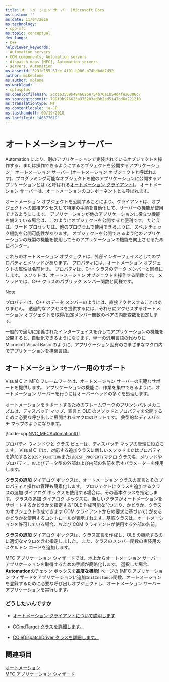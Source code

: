 ```yaml
---
title: オートメーション サーバー |Microsoft Docs
ms.custom: ''
ms.date: 11/04/2016
ms.technology:
- cpp-mfc
ms.topic: conceptual
dev_langs:
- C++
helpviewer_keywords:
- Automation servers
- COM components, Automation servers
- dispatch maps [MFC], Automation servers
- servers, Automation
ms.assetid: 523fd155-51ce-4f91-b986-b74bdbdd7d92
author: mikeblome
ms.author: mblome
ms.workload:
- cplusplus
ms.openlocfilehash: 2cc163559b4946626e754b70a1b54d4fe20306c7
ms.sourcegitcommit: 799f9b976623a375203ad8b2ad5147bd6a2212f0
ms.translationtype: MT
ms.contentlocale: ja-JP
ms.lasthandoff: 09/19/2018
ms.locfileid: "46377619"
---
```

# <a name="automation-servers"></a>オートメーション サーバー

Automation により、別のアプリケーションで実装されているオブジェクトを操作する、または操作できるようにするオブジェクトを公開するアプリケーション。 オートメーション サーバー (オートメーション オブジェクトと呼ばれます)、プログラミング可能なオブジェクトを他のアプリケーションに公開するアプリケーションとは (と呼ばれる[オートメーション クライアント](../mfc/automation-clients.md))。 オートメーション サーバーは、オートメーションのコンポーネントとも呼ばれます。

オートメーション オブジェクトを公開することにより、クライアントは、オブジェクトへの直接アクセスして特定の手順を自動化して、サーバーの機能が使用できるようにします。 アプリケーションが他のアプリケーションに役立つ機能を備えている場合は、このようにオブジェクトを公開すると便利です。 たとえば、ワード プロセッサは、他のプログラムで使用できるように、スペル チェック機能を公開可能性があります。 オブジェクトを公開できるよう他のアプリケーションの既製の機能を使用してそのアプリケーションの機能を向上させるためにベンダー。

これらのオートメーション オブジェクトは、外部インターフェイスとしてのプロパティとメソッドがあります。 プロパティには、オートメーション オブジェクトの属性は名前付き。 プロパティは、C++ クラスのデータ メンバーと同様にします。 メソッドは、オートメーション オブジェクトを操作する関数です。 メソッドでは、C++ クラスのパブリック メンバー関数と同様です。

> [!NOTE]
>  プロパティは、C++ のデータ メンバーのようには、直接アクセスすることはありません。 透過的なアクセスを提供するには、それらにアクセスするオートメーション オブジェクトを取得/設定メンバー関数のペアの内部変数を設定します。

一般的で適切に定義されたインターフェイスを介してアプリケーションの機能を公開すると、自動化できるようになります、単一の汎用言語の代わりに Microsoft Visual Basic のように、アプリケーション固有のさまざまなマクロ内でアプリケーションを構築言語。

##  <a name="_core_support_for_automation_servers"></a> オートメーション サーバー用のサポート

Visual C と MFC フレームワークは、オートメーション サーバーの広範なサポートを提供します。 アプリケーションの機能に、作業を集中できるように、オートメーション サーバーを行うにはオーバーヘッドの多くを処理します。

オートメーションをサポートするためのフレームワークのプリンシパル メカニズムは、ディスパッチ マップ、宣言と OLE のメソッドとプロパティを公開するために必要な呼び出しに展開されるマクロのセットです。 典型的なディスパッチ マップのようになります。

[!code-cpp[NVC_MFCAutomation#1](../mfc/codesnippet/cpp/automation-servers_1.cpp)]

プロパティ ウィンドウと クラス ビューは、ディスパッチ マップの管理に役立ちます。 Visual C では、対応する追加クラスに新しいメソッドまたはプロパティを追加すると`DISP_FUNCTION`または`DISP_PROPERTY`マクロ クラス名、メソッドやプロパティ、およびデータ型の外部および内部の名前を示すパラメーターを使用します。

**クラスの追加** ダイアログ ボックスは、オートメーション クラスの宣言とそのプロパティと操作の管理も簡素化します。 プロジェクトにクラスを追加するクラスの追加 ダイアログ ボックスを使用する場合は、その基本クラスを指定します。 クラスの追加 ダイアログ ボックスに、新しいクラスがオートメーションをサポートするかどうかを指定する"OLE 作成可能な"(つまり、かどうか、クラスのオブジェクト作成できます COM クライアントからの要求に基づいて) があるかどうかを使用するコントロールが表示されます、基底クラスは、オートメーションを許可している場合、および COM クライアントが使用する外部の名前。

**クラスの追加** ダイアログ ボックスは、クラス宣言を作成し、OLE の機能するのに適切なマクロを含む指定しました。 また、クラスのメンバー関数の実装用のスケルトン コードを追加します。

MFC アプリケーション ウィザードでは、地上からオートメーション サーバー アプリケーションを取得するための手順が簡略化します。 選択した場合、 **Automation**のチェック ボックスを**高度な機能**] ページの [MFC アプリケーション ウィザードをアプリケーションに追加`InitInstance`関数、オートメーションを登録するために必要な呼び出しオブジェクトし、オートメーション サーバー アプリケーションを実行します。

### <a name="what-do-you-want-to-do"></a>どうしたいんですか

- [オートメーション クライアントについて説明します](../mfc/automation-clients.md)

- [CCmdTarget クラスを詳細します。](../mfc/reference/ccmdtarget-class.md)

- [COleDispatchDriver クラスを詳細します。](../mfc/reference/coledispatchdriver-class.md)

## <a name="see-also"></a>関連項目

[オートメーション](../mfc/automation.md)<br/>
[MFC アプリケーション ウィザード](../mfc/reference/mfc-application-wizard.md)

